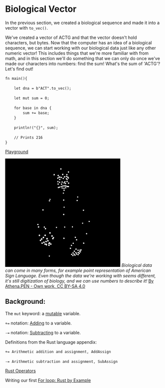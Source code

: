 # Biological Vector

In the previous section, we created a biological sequence and made it into a vector with `to_vec()`. 

We've created a vector of ACTG and that the vector doesn't hold characters, but bytes. Now that the computer has an idea of a biological sequence, we can start working with our biological data just like any other numeric vector! This includes things that we're more familiar with from math, and in this section we'll do something that we can only do once we've made our characters into numbers: find the sum! What's the sum of 'ACTG'? Let's find out!

```
fn main(){

    let dna = b"ACT".to_vec();

    let mut sum = 0;

    for base in dna {
        sum += base;
    }

    println!("{}", sum);

    // Prints 216
}
```

[Playground](https://play.rust-lang.org/?version=stable&mode=debug&edition=2018&gist=343748b7922270bccc2ec0cfa84d245c)

![American Sign Language sentence](../img/asl.gif)
*Biological data can come in many forms, for example point representation of American Sign Language. Even though the data we're working with seems different, it's still digitization of biology, and we can use numbers to describe it!*
[By Athena.PEN - Own work, CC BY-SA 4.0](https://commons.wikimedia.org/w/index.php?curid=74865888)

## Background: 

The `mut` keyword: a [mutable](https://doc.rust-lang.org/rust-by-example/scope/borrow/mut.html) variable. 

`+=` notation: [Adding](https://doc.rust-lang.org/book/appendix-02-operators.html) to a variable.

`-=` notation: [Subtracting](https://doc.rust-lang.org/book/appendix-02-operators.html) to a variable.

Definitions from the Rust language appendix:

```
+= Arithmetic addition and assignment, AddAssign

-= Arithmetic subtraction and assignment, SubAssign
```

[Rust Operators](https://doc.rust-lang.org/book/appendix-02-operators.html)

Writing our first [For loop: Rust by Example](https://doc.rust-lang.org/rust-by-example/flow_control/for.html)


